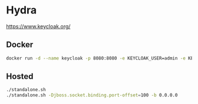 # Hydra

https://www.keycloak.org/

## Docker

```bash
docker run -d --name keycloak -p 8080:8080 -e KEYCLOAK_USER=admin -e KEYCLOAK_PASSWORD=123456 jboss/keycloak
```

## Hosted

```bash
./standalone.sh
./standalone.sh -Djboss.socket.binding.port-offset=100 -b 0.0.0.0
```
